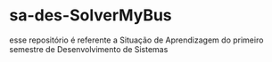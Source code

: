# sa-des-SolverMyBus
esse repositório é referente a Situação de Aprendizagem do primeiro semestre de Desenvolvimento de Sistemas 
